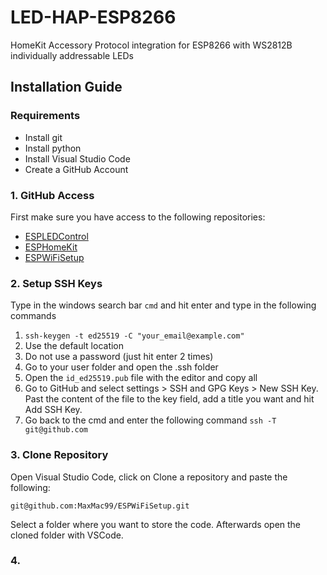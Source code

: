 # LED-HAP-ESP8266

HomeKit Accessory Protocol integration for ESP8266 with WS2812B individually addressable LEDs

## Installation Guide

### Requirements

- Install git
- Install python
- Install Visual Studio Code
- Create a GitHub Account

### 1. GitHub Access

First make sure you have access to the following repositories:

- [ESPLEDControl](https://github.com/MaxMac99/ESPLEDControl)
- [ESPHomeKit](https://github.com/MaxMac99/ESPHomeKit)
- [ESPWiFiSetup](https://github.com/MaxMac99/ESPWiFiSetup)

### 2. Setup SSH Keys

Type in the windows search bar `cmd` and hit enter and type in the following commands

1. `ssh-keygen -t ed25519 -C "your_email@example.com"`
2. Use the default location
3. Do not use a password (just hit enter 2 times)
4. Go to your user folder and open the .ssh folder
5. Open the `id_ed25519.pub` file with the editor and copy all
6. Go to GitHub and select settings > SSH and GPG Keys > New SSH Key.
Past the content of the file to the key field, add a title you want and hit Add SSH Key.
7. Go back to the cmd and enter the following command `ssh -T git@github.com`

### 3. Clone Repository

Open Visual Studio Code, click on Clone a repository and paste the following:

`git@github.com:MaxMac99/ESPWiFiSetup.git`

Select a folder where you want to store the code.
Afterwards open the cloned folder with VSCode.
### 4. 
